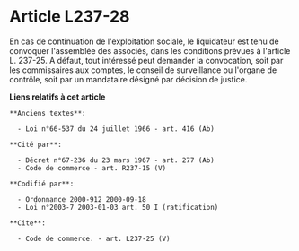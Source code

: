 # Article L237-28

En cas de continuation de l'exploitation sociale, le liquidateur est tenu de convoquer l'assemblée des associés, dans les
conditions prévues à l'article L. 237-25. A défaut, tout intéressé peut demander la convocation, soit par les commissaires
aux comptes, le conseil de surveillance ou l'organe de contrôle, soit par un mandataire désigné par décision de justice.

**Liens relatifs à cet article**

	**Anciens textes**:

	  - Loi n°66-537 du 24 juillet 1966 - art. 416 (Ab)

	**Cité par**:

	  - Décret n°67-236 du 23 mars 1967 - art. 277 (Ab)
	  - Code de commerce - art. R237-15 (V)

	**Codifié par**:

	  - Ordonnance 2000-912 2000-09-18
	  - Loi n°2003-7 2003-01-03 art. 50 I (ratification)

	**Cite**:

	  - Code de commerce. - art. L237-25 (V)
